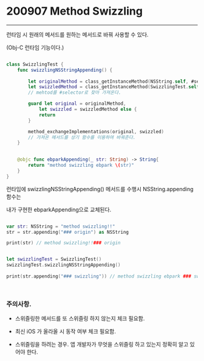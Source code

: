 # 200907 Method Swizzling
---

런타임 시 원래의 메서드를 원하는 메서드로 바꿔 사용할 수 있다.

(Obj-C 런타임 기능이다.)



```swift 

class SwizzlingTest { 
    func swizzlingNSStringAppending() {
        
        let originalMethod = class_getInstanceMethod(NSString.self, #selector(NSString.appending(_:)))
        let swizzledMethod = class_getInstanceMethod(SwizzlingTest.self, #selector(ebparkAppending(_:)))
        // mehtod를 #selector로 찾아 가져온다.

        guard let original = originalMethod,
            let swizzled = swizzledMethod else {
            return
        }

        method_exchangeImplementations(original, swizzled)
        // 가져온 메서드를 상기 함수를 이용하여 바꿔준다.
    }

    
    @objc func ebparkAppending(_ str: String) -> String{
        return "method swizzling ebpark \(str)"
    }
}

``` 

런타임에 swizzlingNSStringAppending() 메서드를 수행시 NSString.appending 함수는

내가 구현한 ebparkAppending으로 교체된다.



```swift 

var str: NSString = "method swizzling!!" 
str = str.appending("### origin") as NSString

print(str) // method swizzling!!### origin


let swizzlingTest = SwizzlingTest() 
swizzlingTest.swizzlingNSStringAppending()
 
print(str.appending("### swizzling")) // method swizzling ebpark ### swizzling

 
``` 

 
 
 ### 주의사항.
 
 - 스위즐링한 메서드를 또 스위즐링 하지 않는지 체크 필요함.
 
 - 최신 iOS 가 올라올 시 동작 여부 체크 필요함.
 
 - 스위즐링을 하려는 경우. 앱 개발자가 무엇을 스위즐링 하고 있는지 정확히 알고 있어야 한다.
